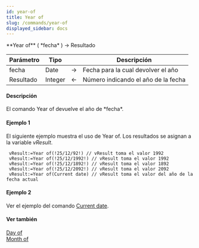 ```yaml
---
id: year-of
title: Year of
slug: /commands/year-of
displayed_sidebar: docs
---
```


<!--REF #_command_.Year of.Syntax-->**Year of** ( *fecha* ) -> Resultado<!-- END REF-->
<!--REF #_command_.Year of.Params-->
| Parámetro | Tipo |  | Descripción |
| --- | --- | --- | --- |
| fecha | Date | &srarr; | Fecha para la cual devolver el año |
| Resultado | Integer | &larr; | Número indicando el año de la fecha |

<!-- END REF-->

#### Descripción 

<!--REF #_command_.Year of.Summary-->El comando Year of devuelve el año de *fecha*.<!-- END REF-->

#### Ejemplo 1 

El siguiente ejemplo muestra el uso de Year of. Los resultados se asignan a la variable *vResult*.

```4d
 vResult:=Year of(!25/12/92!) // vResult toma el valor 1992
 vResult:=Year of(!25/12/1992!) // vResult toma el valor 1992
 vResult:=Year of(!25/12/1892!) // vResult toma el valor 1892
 vResult:=Year of(!25/12/2092!) // vResult toma el valor 2092
 vResult:=Year of(Current date) // vResult toma el valor del año de la fecha actual
```

#### Ejemplo 2 

Ver el ejemplo del comando [Current date](current-date.md "Current date").

#### Ver también 

[Day of](day-of.md)  
[Month of](month-of.md)  